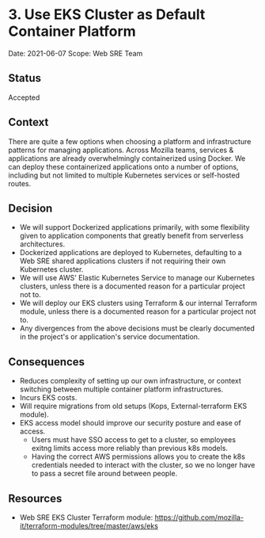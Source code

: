 # 3. Use EKS Cluster as Default Container Platform

Date: 2021-06-07
Scope: Web SRE Team

## Status

Accepted

## Context

There are quite a few options when choosing a platform and infrastructure patterns for managing applications. Across Mozilla teams, services & applications are already overwhelmingly containerized using Docker. We can deploy these containerized applications onto a number of options, including but not limited to multiple Kubernetes services or self-hosted routes.

## Decision

* We will support Dockerized applications primarily, with some flexibility given to application components that greatly benefit from serverless architectures.
* Dockerized applications are deployed to Kubernetes, defaulting to a Web SRE shared applications clusters if not requiring their own Kubernetes cluster.
* We will use AWS' Elastic Kubernetes Service to manage our Kubernetes clusters, unless there is a documented reason for a particular project not to.
* We will deploy our EKS clusters using Terraform & our internal Terraform module, unless there is a documented reason for a particular project not to.
* Any divergences from the above decisions must be clearly documented in the project's or application's service documentation.

## Consequences

* Reduces complexity of setting up our own infrastructure, or context switching between multiple container platform infrastructures.
* Incurs EKS costs.
* Will require migrations from old setups (Kops, External-terraform EKS module).
* EKS access model should improve our security posture and ease of access.
    * Users must have SSO access to get to a cluster, so employees exitng limits access more reliably than previous k8s models.
    * Having the correct AWS permissions allows you to create the k8s credentials needed to interact with the cluster, so we no longer have to pass a secret file around between people.

## Resources

* Web SRE EKS Cluster Terraform module: https://github.com/mozilla-it/terraform-modules/tree/master/aws/eks
